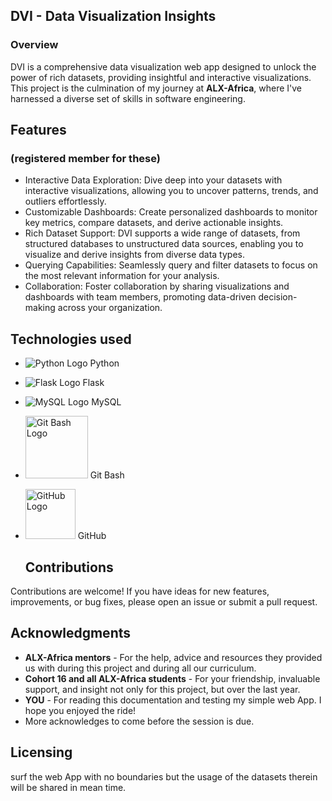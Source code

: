## DVI - Data Visualization Insights
### Overview
DVI is a comprehensive data visualization web app designed to unlock the power of rich datasets, providing insightful and interactive visualizations. This project is the culmination of my journey at **ALX-Africa**, where I've harnessed a diverse set of skills in software engineering.

## Features
### (registered member for these)
- Interactive Data Exploration: Dive deep into your datasets with interactive visualizations, allowing you to uncover patterns, trends, and outliers effortlessly.
- Customizable Dashboards: Create personalized dashboards to monitor key metrics, compare datasets, and derive actionable insights.
- Rich Dataset Support: DVI supports a wide range of datasets, from structured databases to unstructured data sources, enabling you to visualize and derive insights from diverse data types.
- Querying Capabilities: Seamlessly query and filter datasets to focus on the most relevant information for your analysis.
- Collaboration: Foster collaboration by sharing visualizations and dashboards with team members, promoting data-driven decision-making across your organization.


## Technologies used
- ![Python Logo](https://www.python.org/static/img/python-logo.png) Python
- ![Flask Logo](https://flask.palletsprojects.com/en/2.1.x/_static/flask-icon.png) Flask
- ![MySQL Logo](https://www.mysql.com/common/logos/logo-mysql-170x115.png) MySQL
- <img src="https://git-scm.com/images/logos/downloads/Git-Icon-1788C.png" alt="Git Bash Logo" width="100"> Git Bash
- <img src="https://github.githubassets.com/images/modules/logos_page/GitHub-Mark.png" alt="GitHub Logo" width="80"> GitHub

  ## Contributions
Contributions are welcome! If you have ideas for new features, improvements, or bug fixes, please open an issue or submit a pull request.
  

## Acknowledgments
- **ALX-Africa mentors** - For the help, advice and resources they provided us with during this project and during all our curriculum.
- **Cohort 16 and all ALX-Africa students** - For your friendship, invaluable support, and insight not only for this project, but over the last year.
- **YOU** - For reading this documentation and testing my simple web App. I hope you enjoyed the ride!
- More acknowledges to come before the session is due.


## Licensing
surf the web App with no boundaries but the usage of the datasets therein will be shared in mean time.  
